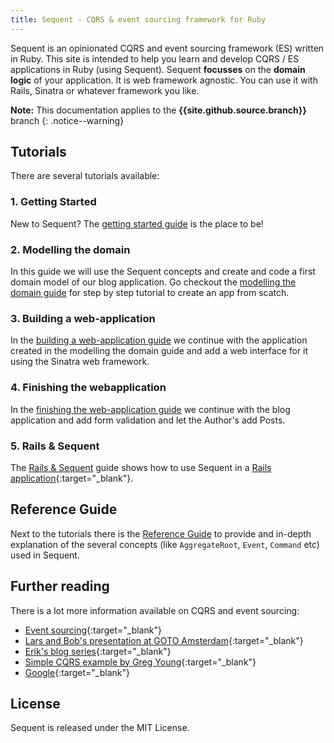 ```yaml
---
title: Sequent - CQRS & event sourcing framework for Ruby
---
```


Sequent is an opinionated CQRS and event sourcing framework (ES) written in Ruby. This site is intended
to help you learn and develop CQRS / ES applications in Ruby (using Sequent).
Sequent **focusses** on the **domain logic** of your application. It is web framework agnostic.
You can use it with Rails, Sinatra or whatever framework you like.

**Note:** This documentation applies to the **{{site.github.source.branch}}** branch
{: .notice--warning}

## Tutorials

There are several tutorials available:

### 1. Getting Started

New to Sequent? The [getting started guide](/docs/getting-started.html) is the place to be!

### 2. Modelling the domain

In this guide we will use the Sequent concepts and create and code a first domain model
of our blog application. Go checkout the [modelling the domain guide](/docs/modelling-the-domain.html)
for step by step tutorial to create an app from scatch.

### 3. Building a web-application

In the [building a web-application guide](/docs/building-a-web-application.html) we continue with the
application created in the modelling the domain guide and add a web interface for it using the Sinatra
web framework.

### 4. Finishing the webapplication

In the [finishing the web-application guide](/docs/finishing-the-web-application.html) we continue with
the blog application and add form validation and let the Author's add Posts.

### 5. Rails & Sequent

The [Rails & Sequent](/docs/rails-sequent.html) guide shows how to use Sequent in a [Rails application](https://rubyonrails.org/){:target="_blank"}.

## Reference Guide

Next to the tutorials there is the [Reference Guide](/docs/concepts.html) to provide and
in-depth explanation of the several concepts (like `AggregateRoot`, `Event`, `Command` etc) used in Sequent.

## Further reading

There is a lot more information available on CQRS and event sourcing:

- [Event sourcing](https://martinfowler.com/eaaDev/EventSourcing.html){:target="_blank"}
- [Lars and Bob's presentation at GOTO Amsterdam](https://gotocon.com/dl/goto-amsterdam-2013/slides/BobForma_and_LarsVonk_EventSourcingInProductionSystems.pdf){:target="_blank"}
- [Erik's blog series](https://www.zilverline.com/blog/towards-an-immutable-domain-model-monads-part-5){:target="_blank"}
- [Simple CQRS example by Greg Young](https://github.com/gregoryyoung/m-r){:target="_blank"}
- [Google](http://www.google.nl/search?ie=UTF-8&q=cqrs+event+sourcing){:target="_blank"}

## License

Sequent is released under the MIT License.
